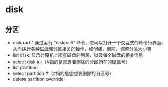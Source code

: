 # disk

## 分区

- diskpart：通过运行 "diskpart" 命令，您可以打开一个交互式的命令行界面，从而执行各种磁盘和分区相关的操作，如创建、删除、调整分区大小等
- list disk: 显示计算机上所有磁盘的列表，以及每个磁盘的相关信息
- select disk # :（#指的是您想要删除的分区所在的硬盘号）  
- list partition  
- select partition #（#指的是您想要删除的分区号）  
- delete partition override